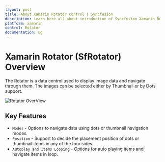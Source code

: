```yaml
---
layout: post
title: About Xamarin Rotator control | Syncfusion
description: Learn here all about introduction of Syncfusion Xamarin Rotator (SfRotator) control, its elements and more.
platform: xamarin 
control: Rotator 
documentation: ug
---
```


# Xamarin Rotator (SfRotator) Overview

The Rotator is a data control used to display image data and navigate through them. The images can be selected either by Thumbnail or by Dots support.

![Rotator OverView](images/overview.png)
 
## Key Features

* `Modes` - Options to navigate data using dots or thumbnail navigation modes.
* `Position` - Support to decide the placement position of dots or thumbnail items in any of the four sides.
* `Autoplay and Items Looping` - Options for auto playing items and navigate items in loop.